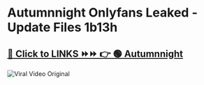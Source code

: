 
 # Autumnnight Onlyfans Leaked - Update Files 1b13h

## <h2><a href="https://clipsfans.com/Autumnnight&ref=git">🔗 Click to LINKS ⏩⏩ 👉 🟢 Autumnnight </a></h2>

<a href="https://clipsfans.com/Autumnnight&ref=git" rel="nofollow" data-target="animated-image.originalLink"><img src="https://i.ibb.co.com/xMMVF88/686577567.gif" alt="Viral Video Original" style="max-width: 100%; display: inline-block;" data-target="animated-image.originalImage"></a>

